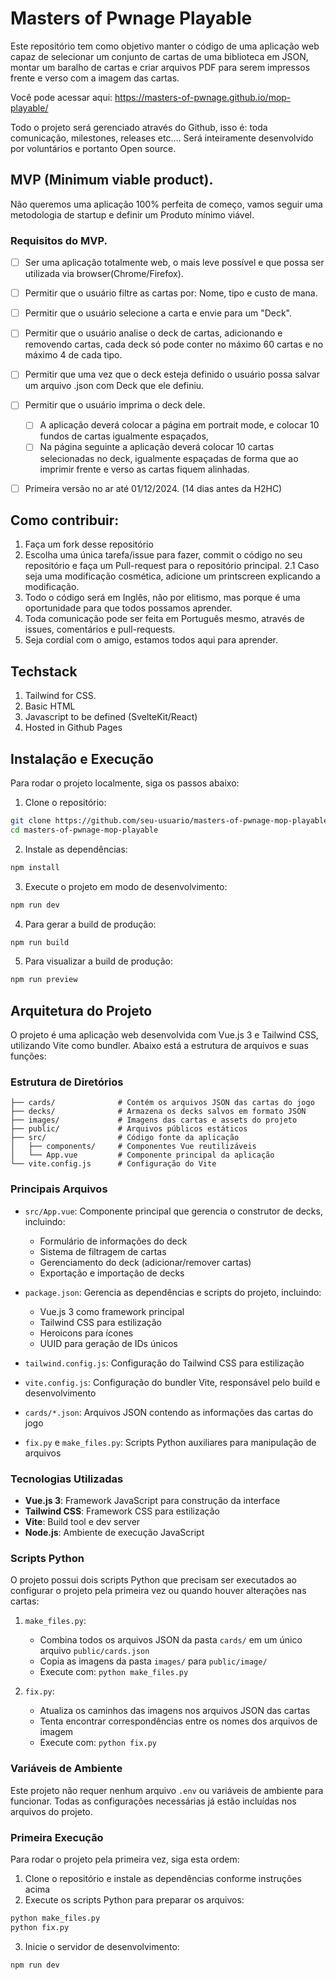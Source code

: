 # Masters of Pwnage Playable

Este repositório tem como objetivo manter o código de uma aplicação web capaz de selecionar um conjunto de cartas de uma biblioteca em JSON, montar um baralho de cartas e criar arquivos PDF para serem impressos frente e verso com a imagem das cartas.

Você pode acessar aqui: https://masters-of-pwnage.github.io/mop-playable/

Todo o projeto será gerenciado através do Github, isso é: toda comunicação, milestones, releases etc.... Será inteiramente desenvolvido por voluntários e portanto Open source.

## MVP (Minimum viable product).
Não queremos uma aplicação 100% perfeita de começo, vamos seguir uma metodologia de startup e definir um Produto mínimo viável.



### Requisitos do MVP.

* [ ] Ser uma aplicação totalmente web, o mais leve possível e que possa ser utilizada via browser(Chrome/Firefox).

* [ ] Permitir que o usuário filtre as cartas por: Nome, tipo e custo de mana.
* [ ] Permitir que o usuário selecione a carta e envie para um "Deck".
* [ ] Permitir que o usuário analise o deck de cartas, adicionando e removendo cartas, cada deck só pode conter no máximo 60 cartas e no máximo 4 de cada tipo.
* [ ] Permitir que uma vez que o deck esteja definido o usuário possa salvar um arquivo .json com Deck que ele definiu.
* [ ] Permitir que o usuário imprima o deck dele.
    * [ ] A aplicação deverá colocar a página em portrait mode, e colocar 10 fundos de cartas igualmente espaçados,
    * [ ] Na página seguinte a aplicação deverá colocar 10 cartas selecionadas no deck, igualmente espaçadas de forma que ao imprimir frente e verso as cartas fiquem alinhadas.
* [ ] Primeira versão no ar até 01/12/2024. (14 dias antes da H2HC)

## Como contribuir:

1. Faça um fork desse repositório
2. Escolha uma única tarefa/issue para fazer, commit o código no seu repositório e faça um Pull-request para o repositório principal.
2.1 Caso seja uma modificação cosmética, adicione um printscreen explicando a modificação.
3. Todo o código será em Inglês, não por elitismo, mas porque é uma oportunidade para que todos possamos aprender.
4. Toda comunicação pode ser feita em Português mesmo, através de issues, comentários e pull-requests.
5. Seja cordial com o amigo, estamos todos aqui para aprender.

## Techstack
1. Tailwind for CSS.
2. Basic HTML
3. Javascript to be defined (SvelteKit/React)
4. Hosted in Github Pages

## Instalação e Execução

Para rodar o projeto localmente, siga os passos abaixo:

1. Clone o repositório:
```bash
git clone https://github.com/seu-usuario/masters-of-pwnage-mop-playable.git
cd masters-of-pwnage-mop-playable
```

2. Instale as dependências:
```bash
npm install
```

3. Execute o projeto em modo de desenvolvimento:
```bash
npm run dev
```

4. Para gerar a build de produção:
```bash
npm run build
```

5. Para visualizar a build de produção:
```bash
npm run preview
```

## Arquitetura do Projeto

O projeto é uma aplicação web desenvolvida com Vue.js 3 e Tailwind CSS, utilizando Vite como bundler. Abaixo está a estrutura de arquivos e suas funções:

### Estrutura de Diretórios

```
├── cards/              # Contém os arquivos JSON das cartas do jogo
├── decks/              # Armazena os decks salvos em formato JSON
├── images/             # Imagens das cartas e assets do projeto
├── public/             # Arquivos públicos estáticos
├── src/                # Código fonte da aplicação
│   ├── components/     # Componentes Vue reutilizáveis
│   └── App.vue         # Componente principal da aplicação
└── vite.config.js      # Configuração do Vite
```

### Principais Arquivos

- `src/App.vue`: Componente principal que gerencia o construtor de decks, incluindo:
  - Formulário de informações do deck
  - Sistema de filtragem de cartas
  - Gerenciamento do deck (adicionar/remover cartas)
  - Exportação e importação de decks

- `package.json`: Gerencia as dependências e scripts do projeto, incluindo:
  - Vue.js 3 como framework principal
  - Tailwind CSS para estilização
  - Heroicons para ícones
  - UUID para geração de IDs únicos

- `tailwind.config.js`: Configuração do Tailwind CSS para estilização

- `vite.config.js`: Configuração do bundler Vite, responsável pelo build e desenvolvimento

- `cards/*.json`: Arquivos JSON contendo as informações das cartas do jogo

- `fix.py` e `make_files.py`: Scripts Python auxiliares para manipulação de arquivos

### Tecnologias Utilizadas

- **Vue.js 3**: Framework JavaScript para construção da interface
- **Tailwind CSS**: Framework CSS para estilização
- **Vite**: Build tool e dev server
- **Node.js**: Ambiente de execução JavaScript

### Scripts Python

O projeto possui dois scripts Python que precisam ser executados ao configurar o projeto pela primeira vez ou quando houver alterações nas cartas:

1. `make_files.py`: 
   - Combina todos os arquivos JSON da pasta `cards/` em um único arquivo `public/cards.json`
   - Copia as imagens da pasta `images/` para `public/image/`
   - Execute com: `python make_files.py`

2. `fix.py`:
   - Atualiza os caminhos das imagens nos arquivos JSON das cartas
   - Tenta encontrar correspondências entre os nomes dos arquivos de imagem
   - Execute com: `python fix.py`

### Variáveis de Ambiente

Este projeto não requer nenhum arquivo `.env` ou variáveis de ambiente para funcionar. Todas as configurações necessárias já estão incluídas nos arquivos do projeto.

### Primeira Execução

Para rodar o projeto pela primeira vez, siga esta ordem:

1. Clone o repositório e instale as dependências conforme instruções acima
2. Execute os scripts Python para preparar os arquivos:
```bash
python make_files.py
python fix.py
```
3. Inicie o servidor de desenvolvimento:
```bash
npm run dev
```
